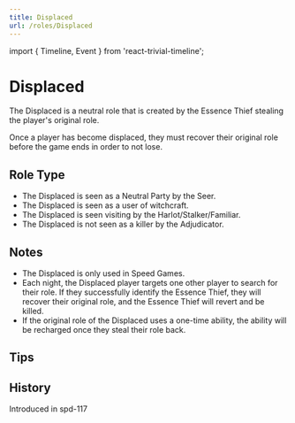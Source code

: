 ```yaml
---
title: Displaced
url: /roles/Displaced
---
```


import { Timeline, Event } from 'react-trivial-timeline';

# Displaced

The Displaced is a neutral role that is created by the Essence Thief stealing the player's original role.

Once a player has become displaced, they must recover their original role before the game ends in order to not lose.

## Role Type

- The Displaced is seen as a Neutral Party by the Seer.
- The Displaced is seen as a user of witchcraft.
- The Displaced is seen visiting by the Harlot/Stalker/Familiar.
- The Displaced is not seen as a killer by the Adjudicator.

## Notes

- The Displaced is only used in Speed Games.
- Each night, the Displaced player targets one other player to search for their role. If they successfully identify the Essence Thief, they will recover their original role, and the Essence Thief will revert and be killed.
- If the original role of the Displaced uses a one-time ability, the ability will be recharged once they steal their role back.

## Tips

## History

<Timeline lineColor="white">
  <Event interval="2018-09-15">Introduced in spd-117</Event>
</Timeline>
